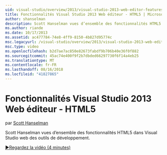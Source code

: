 ```yaml
---
uid: visual-studio/overview/2013/visual-studio-2013-web-editor-features-html5
title: Fonctionnalités Visual Studio 2013 Web éditeur - HTML5 | Microsoft Docs
author: shanselman
description: Scott Hanselman vues d’ensemble des fonctionnalités HTML5 dans Visual Studio web des outils de développement.
ms.author: riande
ms.date: 10/17/2013
ms.assetid: ac477784-74e8-4ff9-8150-4b827d95774c
msc.legacyurl: /visual-studio/overview/2013/visual-studio-2013-web-editor-features-html5
msc.type: video
ms.openlocfilehash: b2d7ae7ac850e82673fabdf9b706b40e36f0f882
ms.sourcegitcommit: 45ac74e400f9f2b7dbded66297730f6f14a4eb25
ms.translationtype: MT
ms.contentlocale: fr-FR
ms.lasthandoff: 08/16/2018
ms.locfileid: "41827865"
---
```

<a name="visual-studio-2013-web-editor-features---html5"></a>Fonctionnalités Visual Studio 2013 Web éditeur - HTML5
====================
par [Scott Hanselman](https://github.com/shanselman)

Scott Hanselman vues d’ensemble des fonctionnalités HTML5 dans Visual Studio web des outils de développement.

[&#9654;Regardez la vidéo (4 minutes)](https://channel9.msdn.com/Blogs/ASP-NET-Site-Videos/visual-studio-2013-web-editor-features-html5)
